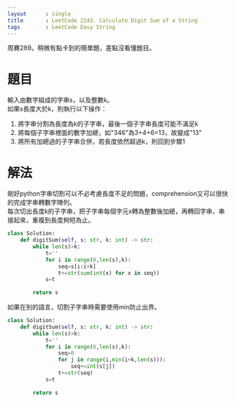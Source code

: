 ```yaml
---
layout      : single
title       : LeetCode 2243. Calculate Digit Sum of a String
tags 		: LeetCode Easy String
---
```

周賽289。稍微有點卡到的簡單題，差點沒看懂題目。

# 題目
輸入由數字組成的字串s，以及整數k。  
如果s長度大於k，則執行以下操作：  
1. 將字串分割為長度為k的子字串，最後一個子字串長度可能不滿足k  
2. 將每個子字串裡面的數字加總，如"346"為3+4+6=13，故變成"13"  
3. 將所有加總過的子字串合併，若長度依然超過k，則回到步驟1

# 解法
剛好python字串切割可以不必考慮長度不足的問題，comprehension又可以很快的完成字串轉數字陣列。  
每次切出長度k的子字串，把子字串每個字元x轉為整數後加總，再轉回字串，串接起來，重複到長度夠短為止。

```python
class Solution:
    def digitSum(self, s: str, k: int) -> str:
        while len(s)>k:
            t=''
            for i in range(0,len(s),k):
                seq=s[i:i+k]
                t+=str(sum(int(x) for x in seq))
            s=t
        
        return s
```

如果在別的語言，切割子字串時需要使用min防止出界。

```python
class Solution:
    def digitSum(self, s: str, k: int) -> str:
        while len(s)>k:
            t=''
            for i in range(0,len(s),k):
                seq=0
                for j in range(i,min(i+k,len(s))):
                    seq+=int(s[j])
                t+=str(seq)
            s=t
            
        return s
```